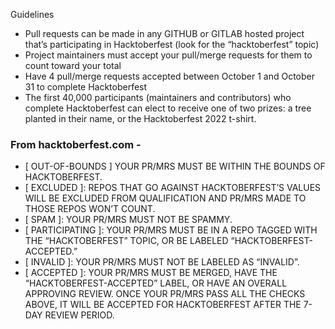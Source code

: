 Guidelines

- Pull requests can be made in any GITHUB or GITLAB hosted project that’s participating in Hacktoberfest (look for the “hacktoberfest” topic)
- Project maintainers must accept your pull/merge requests for them to count toward your total
- Have 4 pull/merge requests accepted between October 1 and October 31 to complete Hacktoberfest
- The first 40,000 participants (maintainers and contributors) who complete Hacktoberfest can elect to receive one of two prizes: a tree planted in their name, or the Hacktoberfest 2022 t-shirt.

### From hacktoberfest.com -

- [ OUT-OF-BOUNDS ]
YOUR PR/MRS MUST BE WITHIN THE BOUNDS OF HACKTOBERFEST.
- [ EXCLUDED ]:
 REPOS THAT GO AGAINST HACKTOBERFEST’S VALUES WILL BE EXCLUDED FROM QUALIFICATION AND PR/MRS MADE TO THOSE REPOS WON’T COUNT.
- [ SPAM ]: 
YOUR PR/MRS MUST NOT BE SPAMMY.
- [ PARTICIPATING ]: 
YOUR PR/MRS MUST BE IN A REPO TAGGED WITH THE “HACKTOBERFEST” TOPIC, OR BE LABELED “HACKTOBERFEST-ACCEPTED.”
- [ INVALID ]: 
YOUR PR/MRS MUST NOT BE LABELED AS “INVALID”.
- [ ACCEPTED ]: 
YOUR PR/MRS MUST BE MERGED, HAVE THE “HACKTOBERFEST-ACCEPTED” LABEL, OR HAVE AN OVERALL APPROVING REVIEW.
ONCE YOUR PR/MRS PASS ALL THE CHECKS ABOVE, IT WILL BE ACCEPTED FOR HACKTOBERFEST AFTER THE 7-DAY REVIEW PERIOD.
